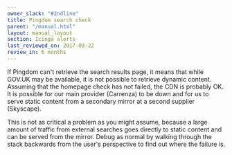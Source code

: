 ```yaml
---
owner_slack: "#2ndline"
title: Pingdom search check
parent: "/manual.html"
layout: manual_layout
section: Icinga alerts
last_reviewed_on: 2017-03-22
review_in: 6 months
---
```


If Pingdom can't retrieve the search results page, it means that while
GOV.UK may be available, it is not possible to retrieve dynamic content.
Assuming that the homepage check has not failed, the CDN is probably OK.
It is possible for our main provider (Carrenza) to be down and for us to
serve static content from a secondary mirror at a second supplier (Skyscape).

This is not as critical a problem as you might assume, because a large
amount of traffic from external searches goes directly to static content 
and can be served from the mirror. Debug as normal by walking through the stack
backwards from the user's perspective to find out where the
failure is.
